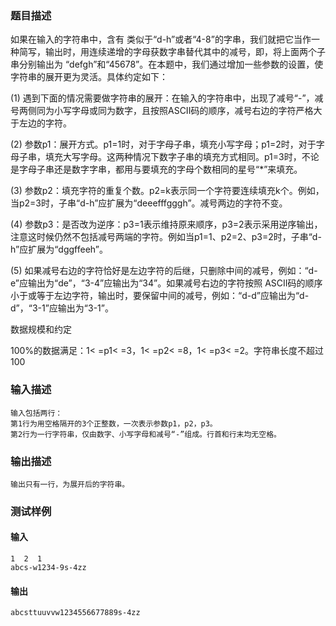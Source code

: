 ### 题目描述

如果在输入的字符串中，含有  类似于“d-h”或者“4-8”的字串，我们就把它当作一种简写，输出时，用连续递增的字母获数字串替代其中的减号，即，将上面两个子串分别输出为  “defgh”和“45678”。在本题中，我们通过增加一些参数的设置，使字符串的展开更为灵活。具体约定如下：

(1)  遇到下面的情况需要做字符串的展开：在输入的字符串中，出现了减号“-”，减号两侧同为小写字母或同为数字，且按照ASCII码的顺序，减号右边的字符严格大于左边的字符。

(2)  参数p1：展开方式。p1=1时，对于字母子串，填充小写字母；p1=2时，对于字母子串，填充大写字母。这两种情况下数字子串的填充方式相同。p1=3时，不论是字母子串还是数字字串，都用与要填充的字母个数相同的星号“*”来填充。

(3)  参数p2：填充字符的重复个数。p2=k表示同一个字符要连续填充k个。例如，当p2=3时，子串“d-h”应扩展为“deeefffgggh”。减号两边的字符不变。

(4)  参数p3：是否改为逆序：p3=1表示维持原来顺序，p3=2表示采用逆序输出，注意这时候仍然不包括减号两端的字符。例如当p1=1、p2=2、p3=2时，子串“d-h”应扩展为“dggffeeh”。

(5)  如果减号右边的字符恰好是左边字符的后继，只删除中间的减号，例如：“d-e”应输出为“de”，“3-4”应输出为“34”。如果减号右边的字符按照  ASCII码的顺序小于或等于左边字符，输出时，要保留中间的减号，例如：“d-d”应输出为“d-d”，“3-1”应输出为“3-1”。

数据规模和约定

100%的数据满足：1< =p1< =3，1< =p2< =8，1< =p3< =2。字符串长度不超过100

### 输入描述

```
输入包括两行： 
第1行为用空格隔开的3个正整数，一次表示参数p1，p2，p3。 
第2行为一行字符串，仅由数字、小写字母和减号“-”组成。行首和行末均无空格。 
```
### 输出描述

```
输出只有一行，为展开后的字符串。 
```

### 测试样例
#### 输入
```
1  2  1 
abcs-w1234-9s-4zz

```
#### 输出
```
abcsttuuvvw1234556677889s-4zz
```
